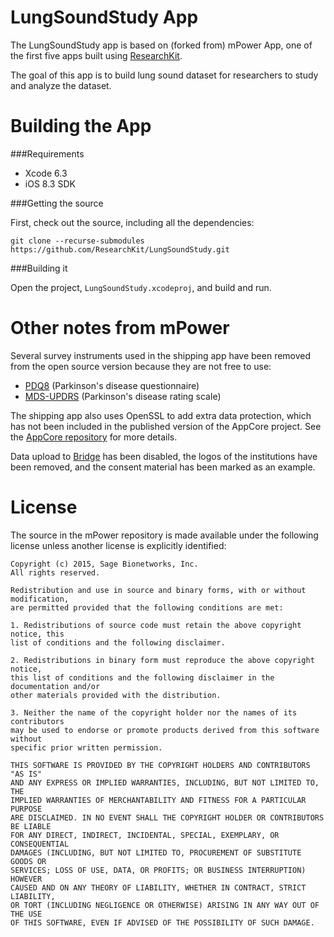 LungSoundStudy App
==========

The LungSoundStudy app is based on (forked from) mPower App, one of the first five apps built using [ResearchKit](https://github.com/researchkit/ResearchKit).

The goal of this app is to build lung sound dataset for researchers to study and analyze the dataset.


Building the App
================

###Requirements

* Xcode 6.3
* iOS 8.3 SDK

###Getting the source

First, check out the source, including all the dependencies:

```
git clone --recurse-submodules https://github.com/ResearchKit/LungSoundStudy.git
```

###Building it

Open the project, `LungSoundStudy.xcodeproj`, and build and run.


Other notes from mPower
===========================

Several survey instruments used in the shipping app have been
removed from the open source version because they are not free
to use:

* [PDQ8](http://isis-innovation.com/outcome-measures/parkinsons-disease-questionnaire-pdq-39-pdq-8/) (Parkinson's disease questionnaire)
* [MDS-UPDRS](http://www.movementdisorders.org/MDS/Education/Rating-Scales.htm) (Parkinson's disease rating scale)

The shipping app also uses OpenSSL to add extra data protection, which
has not been included in the published version of the AppCore
project. See the [AppCore repository](https://github.com/researchkit/AppCore) for more details.

Data upload to [Bridge](http://sagebase.org/bridge/) has been disabled, the logos of the institutions have been removed, and
the consent material has been marked as an example.

License
=======

The source in the mPower repository is made available under the
following license unless another license is explicitly identified:

```
Copyright (c) 2015, Sage Bionetworks, Inc.
All rights reserved.

Redistribution and use in source and binary forms, with or without modification, 
are permitted provided that the following conditions are met:

1. Redistributions of source code must retain the above copyright notice, this 
list of conditions and the following disclaimer.

2. Redistributions in binary form must reproduce the above copyright notice,
this list of conditions and the following disclaimer in the documentation and/or
other materials provided with the distribution.

3. Neither the name of the copyright holder nor the names of its contributors 
may be used to endorse or promote products derived from this software without 
specific prior written permission.

THIS SOFTWARE IS PROVIDED BY THE COPYRIGHT HOLDERS AND CONTRIBUTORS "AS IS"
AND ANY EXPRESS OR IMPLIED WARRANTIES, INCLUDING, BUT NOT LIMITED TO, THE
IMPLIED WARRANTIES OF MERCHANTABILITY AND FITNESS FOR A PARTICULAR PURPOSE
ARE DISCLAIMED. IN NO EVENT SHALL THE COPYRIGHT HOLDER OR CONTRIBUTORS BE LIABLE
FOR ANY DIRECT, INDIRECT, INCIDENTAL, SPECIAL, EXEMPLARY, OR CONSEQUENTIAL
DAMAGES (INCLUDING, BUT NOT LIMITED TO, PROCUREMENT OF SUBSTITUTE GOODS OR
SERVICES; LOSS OF USE, DATA, OR PROFITS; OR BUSINESS INTERRUPTION) HOWEVER
CAUSED AND ON ANY THEORY OF LIABILITY, WHETHER IN CONTRACT, STRICT LIABILITY,
OR TORT (INCLUDING NEGLIGENCE OR OTHERWISE) ARISING IN ANY WAY OUT OF THE USE
OF THIS SOFTWARE, EVEN IF ADVISED OF THE POSSIBILITY OF SUCH DAMAGE.

```

